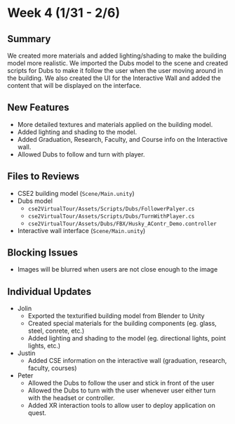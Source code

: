# Week 4 (1/31 - 2/6)

## Summary
We created more materials and added lighting/shading to make the building model more realistic. We  imported the Dubs model to the scene and created scripts for Dubs to make it follow the user when the user moving around in the building. We also created the UI for the Interactive Wall and added the content that will be displayed on the interface. 

## New Features
- More detailed textures and materials applied on the building model.
- Added lighting and shading to the model.
- Added Graduation, Research, Faculty, and Course info on the Interactive wall.
- Allowed Dubs to follow and turn with player.

## Files to Reviews
- CSE2 building model (`Scene/Main.unity`)
- Dubs model
    - `cse2VirtualTour/Assets/Scripts/Dubs/FollowerPalyer.cs`
    - `cse2VirtualTour/Assets/Scripts/Dubs/TurnWithPlayer.cs`
    - `cse2VirtualTour/Assets/Dubs/FBX/Husky_AContr_Demo.controller`
- Interactive wall interface (`Scene/Main.unity`)

## Blocking Issues

- Images will be blurred when users are not close enough to the image


## Individual Updates

- Jolin
    - Exported the texturified building model from Blender to Unity
    - Created special materials for the building components (eg. glass, steel, conrete, etc.)
    - Added lighting and shading to the model (eg. directional lights, point lights, etc.)
- Justin
    - Added CSE information on the interactive wall (graduation, research, faculty, courses)
- Peter
    - Allowed the Dubs to follow the user and stick in front of the user
    - Allowed the Dubs to turn with the user whenever user either turn with the headset or controller.
    - Added XR interaction tools to allow user to deploy application on quest.